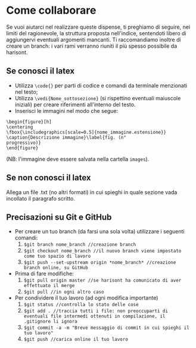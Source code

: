 # Come collaborare
Se vuoi aiutarci nel realizzare queste dispense, ti preghiamo di seguire, nei limiti del ragionevole, la struttura proposta 
nell'indice, sentendoti libero di aggiungervi eventuali argomenti mancanti. Ti raccomandiamo inoltre di creare un branch: i 
vari rami verranno riuniti il più spesso possibile da harisont.

## Se conosci il latex
* Utilizza ` \code{} ` per parti di codice e comandi da terminale menzionati nel testo;
* Utilizza ` \vedi{Nome_sottosezione} ` (si rispettino eventuali maiuscole iniziali) per creare riferimenti all'interno del 
testo.
* Inserisci le immagini nel modo che segue:
```
\begin{figure}[h]
\centering
\fbox{\includegraphics[scale=0.5]{nome_immagine.estensione}}
\caption{Descrizione immagine}\label{fig. (n° 
progressivo)}
\end{figure}
```
(NB: l'immagine deve essere salvata nella cartella 
`images`). 

## Se non conosci il latex
Allega un file .txt (no altri formati) in cui spieghi in quale sezione vada incollato il paragrafo scritto.
 
## Precisazioni su Git e GitHub
* Per creare un tuo branch (da farsi una sola volta) utilizzare i seguenti comandi:
	1. ` $git branch nome_branch //creazione branch `
	2. ` $git checkout nome_branch //il nuovo branch viene impostato come tuo spazio di lavoro `
	3. ` $git push --set-upstream origin *nome_branch* //creazione branch online, su GitHub `
* Prima di fare modifiche:
	1. ` $git pull origin master //se harisont ha comunicato di aver effettuato il merge `
	2. ` $git pull //in ogni altro caso `
* Per condividere il tuo lavoro (ad ogni modifica importante)
	1. ` $git status //controlla lo stato delle cose `
	2. `$git add . //traccia tutti i file: non preoccuparti di eventuali file intermedi ottenuti in compilazione, il 
.gitignore li ignora `
	1. ` $git commit -a -m "Breve messaggio di commit in cui spieghi il tuo lavoro" `
	2. ` $git push //carica online il tuo lavoro `

